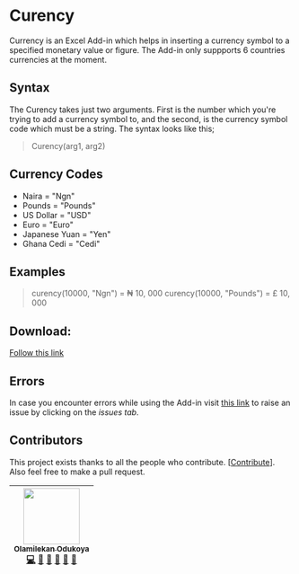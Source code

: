 # Curency
Currency is an Excel Add-in which helps in inserting a currency symbol to a specified monetary value or figure. The Add-in only suppports 6 countries currencies at the moment.

## Syntax
The Curency takes just two arguments. First is the number which you're trying to add a currency symbol to, and the second, is the currency symbol code which must be a string.
The syntax looks like this;

> Curency(arg1, arg2)

## Currency Codes
*  Naira = "Ngn"
*  Pounds = "Pounds"
*  US Dollar = "USD"
*  Euro = "Euro"
*  Japanese Yuan = "Yen"
*  Ghana Cedi = "Cedi"

## Examples
> curency(10000, "Ngn") = ₦ 10, 000
> curency(10000, "Pounds") = £ 10, 000

## Download:
[<p>Follow this link</p>](https://excelntw.herokuapp.com/)

## Errors
In case you encounter errors while using the Add-in visit [this link](https://github.com/olamilekan000/Curency) to raise an issue by clicking on the _issues tab_.

## Contributors

This project exists thanks to all the people who contribute. [[Contribute](CONTRIBUTING.md)]. Also feel free to make a pull request.

| [<img src="https://github.com/olamilekan000.png" width="100px;"><br><sub><b>Olamilekan Odukoya</b></sub>](https://github.com/olamilekan000) <br /> [💻](https://github.com/olamilekan000/myBot/commits?author=olamilekan000 "Code") [💬](#question-olamilekan000 "Answering Questions") [📖](https://github.com/olamilekan000/myBot/commits?author=olamilekan000 "Documentation") [👀](#review-olamilekan000 "Reviewed Pull Requests") [📢](#talk-olamilekan000 "Talks") [🔧](#tool-olamilekan000 "Tools") |
| :---: | 